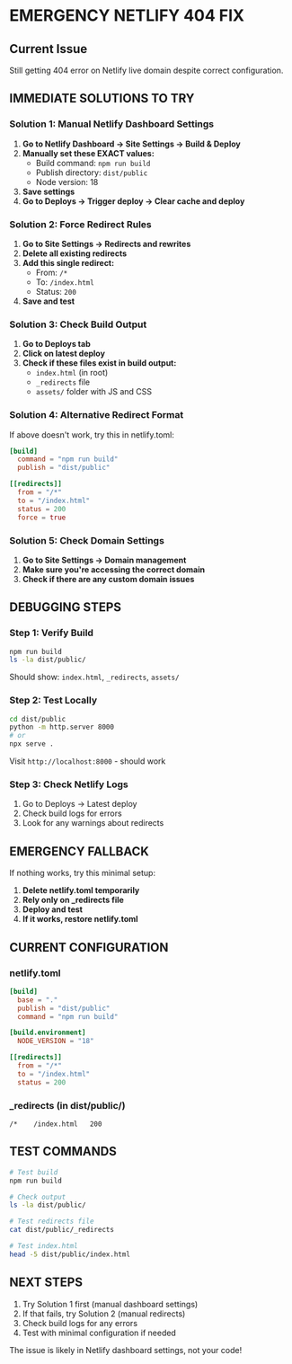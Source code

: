 # EMERGENCY NETLIFY 404 FIX

## Current Issue
Still getting 404 error on Netlify live domain despite correct configuration.

## IMMEDIATE SOLUTIONS TO TRY

### Solution 1: Manual Netlify Dashboard Settings
1. **Go to Netlify Dashboard → Site Settings → Build & Deploy**
2. **Manually set these EXACT values:**
   - Build command: `npm run build`
   - Publish directory: `dist/public`
   - Node version: 18
3. **Save settings**
4. **Go to Deploys → Trigger deploy → Clear cache and deploy**

### Solution 2: Force Redirect Rules
1. **Go to Site Settings → Redirects and rewrites**
2. **Delete all existing redirects**
3. **Add this single redirect:**
   - From: `/*`
   - To: `/index.html`
   - Status: `200`
4. **Save and test**

### Solution 3: Check Build Output
1. **Go to Deploys tab**
2. **Click on latest deploy**
3. **Check if these files exist in build output:**
   - `index.html` (in root)
   - `_redirects` file
   - `assets/` folder with JS and CSS

### Solution 4: Alternative Redirect Format
If above doesn't work, try this in netlify.toml:

```toml
[build]
  command = "npm run build"
  publish = "dist/public"

[[redirects]]
  from = "/*"
  to = "/index.html"
  status = 200
  force = true
```

### Solution 5: Check Domain Settings
1. **Go to Site Settings → Domain management**
2. **Make sure you're accessing the correct domain**
3. **Check if there are any custom domain issues**

## DEBUGGING STEPS

### Step 1: Verify Build
```bash
npm run build
ls -la dist/public/
```
Should show: `index.html`, `_redirects`, `assets/`

### Step 2: Test Locally
```bash
cd dist/public
python -m http.server 8000
# or
npx serve .
```
Visit `http://localhost:8000` - should work

### Step 3: Check Netlify Logs
1. Go to Deploys → Latest deploy
2. Check build logs for errors
3. Look for any warnings about redirects

## EMERGENCY FALLBACK

If nothing works, try this minimal setup:

1. **Delete netlify.toml temporarily**
2. **Rely only on _redirects file**
3. **Deploy and test**
4. **If it works, restore netlify.toml**

## CURRENT CONFIGURATION

### netlify.toml
```toml
[build]
  base = "."
  publish = "dist/public"
  command = "npm run build"

[build.environment]
  NODE_VERSION = "18"

[[redirects]]
  from = "/*"
  to = "/index.html"
  status = 200
```

### _redirects (in dist/public/)
```
/*    /index.html   200
```

## TEST COMMANDS

```bash
# Test build
npm run build

# Check output
ls -la dist/public/

# Test redirects file
cat dist/public/_redirects

# Test index.html
head -5 dist/public/index.html
```

## NEXT STEPS

1. Try Solution 1 first (manual dashboard settings)
2. If that fails, try Solution 2 (manual redirects)
3. Check build logs for any errors
4. Test with minimal configuration if needed

The issue is likely in Netlify dashboard settings, not your code!
